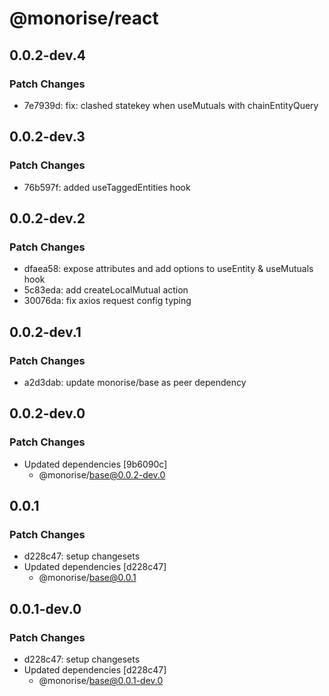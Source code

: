 # @monorise/react

## 0.0.2-dev.4

### Patch Changes

- 7e7939d: fix: clashed statekey when useMutuals with chainEntityQuery

## 0.0.2-dev.3

### Patch Changes

- 76b597f: added useTaggedEntities hook

## 0.0.2-dev.2

### Patch Changes

- dfaea58: expose attributes and add options to useEntity & useMutuals hook
- 5c83eda: add createLocalMutual action
- 30076da: fix axios request config typing

## 0.0.2-dev.1

### Patch Changes

- a2d3dab: update monorise/base as peer dependency

## 0.0.2-dev.0

### Patch Changes

- Updated dependencies [9b6090c]
  - @monorise/base@0.0.2-dev.0

## 0.0.1

### Patch Changes

- d228c47: setup changesets
- Updated dependencies [d228c47]
  - @monorise/base@0.0.1

## 0.0.1-dev.0

### Patch Changes

- d228c47: setup changesets
- Updated dependencies [d228c47]
  - @monorise/base@0.0.1-dev.0
